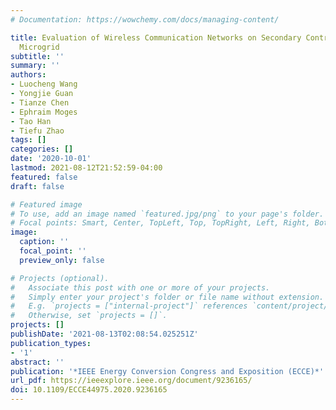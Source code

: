 ```yaml
---
# Documentation: https://wowchemy.com/docs/managing-content/

title: Evaluation of Wireless Communication Networks on Secondary Control in Underwater
  Microgrid
subtitle: ''
summary: ''
authors:
- Luocheng Wang
- Yongjie Guan
- Tianze Chen
- Ephraim Moges
- Tao Han
- Tiefu Zhao
tags: []
categories: []
date: '2020-10-01'
lastmod: 2021-08-12T21:52:59-04:00
featured: false
draft: false

# Featured image
# To use, add an image named `featured.jpg/png` to your page's folder.
# Focal points: Smart, Center, TopLeft, Top, TopRight, Left, Right, BottomLeft, Bottom, BottomRight.
image:
  caption: ''
  focal_point: ''
  preview_only: false

# Projects (optional).
#   Associate this post with one or more of your projects.
#   Simply enter your project's folder or file name without extension.
#   E.g. `projects = ["internal-project"]` references `content/project/deep-learning/index.md`.
#   Otherwise, set `projects = []`.
projects: []
publishDate: '2021-08-13T02:08:54.025251Z'
publication_types:
- '1'
abstract: ''
publication: '*IEEE Energy Conversion Congress and Exposition (ECCE)*'
url_pdf: https://ieeexplore.ieee.org/document/9236165/
doi: 10.1109/ECCE44975.2020.9236165
---
```


